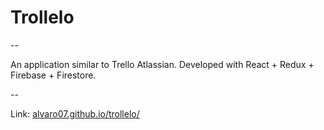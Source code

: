 # Trollelo

--

An application similar to Trello Atlassian.
Developed with React + Redux + Firebase + Firestore.

--

Link: [alvaro07.github.io/trollelo/](https://alvaro07.github.io/trollelo/)

